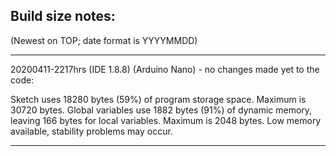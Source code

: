 
## Build size notes:
(Newest on TOP; date format is YYYYMMDD)

---

20200411-2217hrs (IDE 1.8.8) (Arduino Nano) - no changes made yet to the code:

Sketch uses 18280 bytes (59%) of program storage space. Maximum is 30720 bytes.
Global variables use 1882 bytes (91%) of dynamic memory, leaving 166 bytes for local variables. Maximum is 2048 bytes.
Low memory available, stability problems may occur.

---
